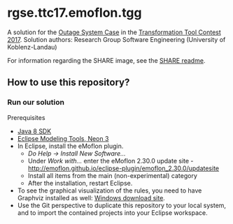 # rgse.ttc17.emoflon.tgg

A solution for the [Outage System Case](https://github.com/georghinkel/ttc2017smartGrids) in the [Transformation Tool Contest 2017](http://www.transformation-tool-contest.eu/). Solution authors: Research Group Software Engineering (University of Koblenz-Landau)

For information regarding the SHARE image, see the [SHARE readme](SHARE.md).


## How to use this repository? ##

### Run our solution ###

Prerequisites

 * [Java 8 SDK](http://www.oracle.com/technetwork/java/javase/downloads/jdk8-downloads-2133151.html) 
 * [Eclipse Modeling Tools, Neon 3](https://www.eclipse.org/downloads/packages/eclipse-modeling-tools/neon3) 
 * In Eclipse, install the eMoflon plugin.
    * *Do Help -> Install New Software...*
    * Under *Work with...* enter the eMoflon 2.30.0 update site - http://emoflon.github.io/eclipse-plugin/emoflon_2.30.0/updatesite
    * Install all items from the main (non-experimental) category
    * After the installation, restart Eclipse.
 * To see the graphical visualization of the rules, you need to have Graphviz installed as well: [Windows download site](http://www.graphviz.org/Download_windows.php). 
* Use the Git perspective to duplicate this repository to your local system, and to import the contained projects into your Eclipse workspace. 
